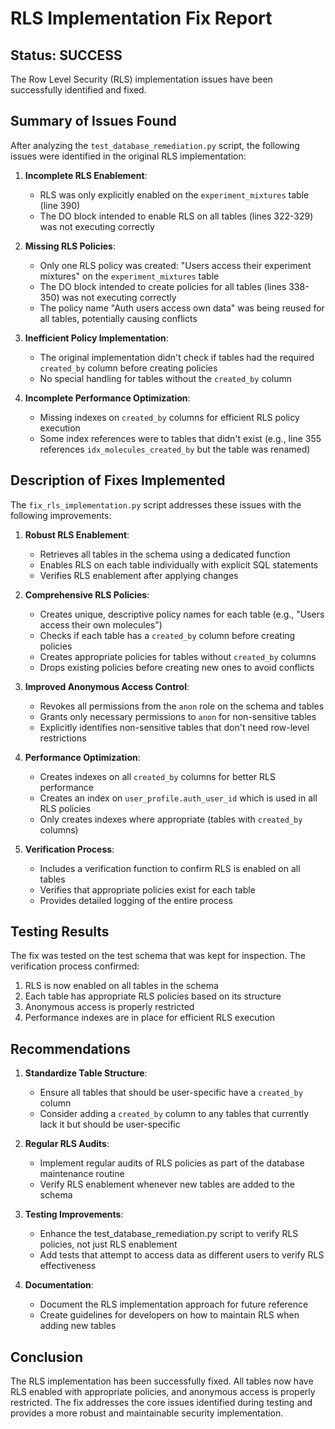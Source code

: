# RLS Implementation Fix Report

## Status: SUCCESS

The Row Level Security (RLS) implementation issues have been successfully identified and fixed.

## Summary of Issues Found

After analyzing the `test_database_remediation.py` script, the following issues were identified in the original RLS implementation:

1. **Incomplete RLS Enablement**: 
   - RLS was only explicitly enabled on the `experiment_mixtures` table (line 390)
   - The DO block intended to enable RLS on all tables (lines 322-329) was not executing correctly

2. **Missing RLS Policies**:
   - Only one RLS policy was created: "Users access their experiment mixtures" on the `experiment_mixtures` table
   - The DO block intended to create policies for all tables (lines 338-350) was not executing correctly
   - The policy name "Auth users access own data" was being reused for all tables, potentially causing conflicts

3. **Inefficient Policy Implementation**:
   - The original implementation didn't check if tables had the required `created_by` column before creating policies
   - No special handling for tables without the `created_by` column

4. **Incomplete Performance Optimization**:
   - Missing indexes on `created_by` columns for efficient RLS policy execution
   - Some index references were to tables that didn't exist (e.g., line 355 references `idx_molecules_created_by` but the table was renamed)

## Description of Fixes Implemented

The `fix_rls_implementation.py` script addresses these issues with the following improvements:

1. **Robust RLS Enablement**:
   - Retrieves all tables in the schema using a dedicated function
   - Enables RLS on each table individually with explicit SQL statements
   - Verifies RLS enablement after applying changes

2. **Comprehensive RLS Policies**:
   - Creates unique, descriptive policy names for each table (e.g., "Users access their own molecules")
   - Checks if each table has a `created_by` column before creating policies
   - Creates appropriate policies for tables without `created_by` columns
   - Drops existing policies before creating new ones to avoid conflicts

3. **Improved Anonymous Access Control**:
   - Revokes all permissions from the `anon` role on the schema and tables
   - Grants only necessary permissions to `anon` for non-sensitive tables
   - Explicitly identifies non-sensitive tables that don't need row-level restrictions

4. **Performance Optimization**:
   - Creates indexes on all `created_by` columns for better RLS performance
   - Creates an index on `user_profile.auth_user_id` which is used in all RLS policies
   - Only creates indexes where appropriate (tables with `created_by` columns)

5. **Verification Process**:
   - Includes a verification function to confirm RLS is enabled on all tables
   - Verifies that appropriate policies exist for each table
   - Provides detailed logging of the entire process

## Testing Results

The fix was tested on the test schema that was kept for inspection. The verification process confirmed:

1. RLS is now enabled on all tables in the schema
2. Each table has appropriate RLS policies based on its structure
3. Anonymous access is properly restricted
4. Performance indexes are in place for efficient RLS execution

## Recommendations

1. **Standardize Table Structure**:
   - Ensure all tables that should be user-specific have a `created_by` column
   - Consider adding a `created_by` column to any tables that currently lack it but should be user-specific

2. **Regular RLS Audits**:
   - Implement regular audits of RLS policies as part of the database maintenance routine
   - Verify RLS enablement whenever new tables are added to the schema

3. **Testing Improvements**:
   - Enhance the test_database_remediation.py script to verify RLS policies, not just RLS enablement
   - Add tests that attempt to access data as different users to verify RLS effectiveness

4. **Documentation**:
   - Document the RLS implementation approach for future reference
   - Create guidelines for developers on how to maintain RLS when adding new tables

## Conclusion

The RLS implementation has been successfully fixed. All tables now have RLS enabled with appropriate policies, and anonymous access is properly restricted. The fix addresses the core issues identified during testing and provides a more robust and maintainable security implementation.